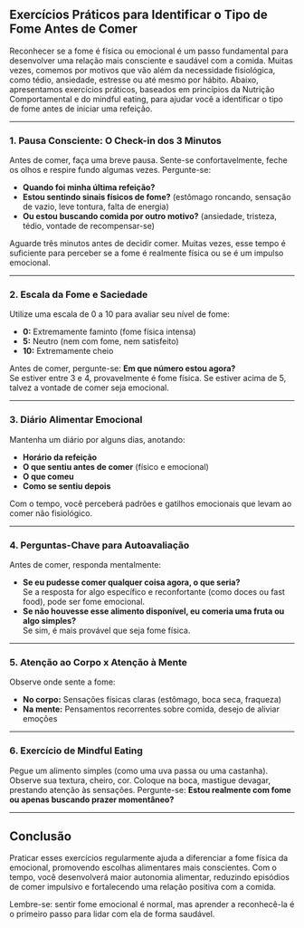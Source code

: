 
## Exercícios Práticos para Identificar o Tipo de Fome Antes de Comer

Reconhecer se a fome é física ou emocional é um passo fundamental para desenvolver uma relação mais consciente e saudável com a comida. Muitas vezes, comemos por motivos que vão além da necessidade fisiológica, como tédio, ansiedade, estresse ou até mesmo por hábito. Abaixo, apresentamos exercícios práticos, baseados em princípios da Nutrição Comportamental e do mindful eating, para ajudar você a identificar o tipo de fome antes de iniciar uma refeição.

___

### 1. **Pausa Consciente: O Check-in dos 3 Minutos**

Antes de comer, faça uma breve pausa. Sente-se confortavelmente, feche os olhos e respire fundo algumas vezes. Pergunte-se:

- **Quando foi minha última refeição?**
- **Estou sentindo sinais físicos de fome?** (estômago roncando, sensação de vazio, leve tontura, falta de energia)
- **Ou estou buscando comida por outro motivo?** (ansiedade, tristeza, tédio, vontade de recompensar-se)

Aguarde três minutos antes de decidir comer. Muitas vezes, esse tempo é suficiente para perceber se a fome é realmente física ou se é um impulso emocional.

___

### 2. **Escala da Fome e Saciedade**

Utilize uma escala de 0 a 10 para avaliar seu nível de fome:

- **0:** Extremamente faminto (fome física intensa)
- **5:** Neutro (nem com fome, nem satisfeito)
- **10:** Extremamente cheio

Antes de comer, pergunte-se: **Em que número estou agora?**  
Se estiver entre 3 e 4, provavelmente é fome física. Se estiver acima de 5, talvez a vontade de comer seja emocional.

___

### 3. **Diário Alimentar Emocional**

Mantenha um diário por alguns dias, anotando:

- **Horário da refeição**
- **O que sentiu antes de comer** (físico e emocional)
- **O que comeu**
- **Como se sentiu depois**

Com o tempo, você perceberá padrões e gatilhos emocionais que levam ao comer não fisiológico.

___

### 4. **Perguntas-Chave para Autoavaliação**

Antes de comer, responda mentalmente:

- **Se eu pudesse comer qualquer coisa agora, o que seria?**  
  Se a resposta for algo específico e reconfortante (como doces ou fast food), pode ser fome emocional.
- **Se não houvesse esse alimento disponível, eu comeria uma fruta ou algo simples?**  
  Se sim, é mais provável que seja fome física.

___

### 5. **Atenção ao Corpo x Atenção à Mente**

Observe onde sente a fome:

- **No corpo:** Sensações físicas claras (estômago, boca seca, fraqueza)
- **Na mente:** Pensamentos recorrentes sobre comida, desejo de aliviar emoções

___

### 6. **Exercício de Mindful Eating**

Pegue um alimento simples (como uma uva passa ou uma castanha). Observe sua textura, cheiro, cor. Coloque na boca, mastigue devagar, prestando atenção às sensações. Pergunte-se: **Estou realmente com fome ou apenas buscando prazer momentâneo?**

___

## Conclusão

Praticar esses exercícios regularmente ajuda a diferenciar a fome física da emocional, promovendo escolhas alimentares mais conscientes. Com o tempo, você desenvolverá maior autonomia alimentar, reduzindo episódios de comer impulsivo e fortalecendo uma relação positiva com a comida.

Lembre-se: sentir fome emocional é normal, mas aprender a reconhecê-la é o primeiro passo para lidar com ela de forma saudável.
```
